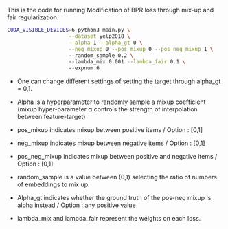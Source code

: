 This is the code for running Modification of BPR loss through mix-up and fair regularization.

```bash
CUDA_VISIBLE_DEVICES=6 python3 main.py \
                    --dataset yelp2018 \
                    --alpha 1 --alpha_gt 0 \
                    --neg_mixup 0 --pos_mixup 0 --pos_neg_mixup 1 \ 
                    --random_sample 0.2 \ 
                    --lambda_mix 0.001 --lambda_fair 0.1 \ 
                    --expnum 6
```
  - One can change different settings of setting the target through alpha_gt = 0,1. 
  
  - Alpha is a hyperparameter to randomly sample a mixup coefficient
     (mixup hyper-parameter α controls the strength of interpolation between feature-target)

  - pos_mixup indicates mixup between positive items / Option : [0,1]

  - neg_mixup indicates mixup between negative items / Option : [0,1]

  - pos_neg_mixup indicates mixup between positive and negative items / Option : [0,1]

  - random_sample is a value between (0,1) selecting the ratio of numbers of embeddings to mix up.

  - Alpha_gt indicates whether the ground truth of the pos-neg mixup is alpha instead / Option : any positive value

  - lambda_mix and lambda_fair represent the weights on each loss.
